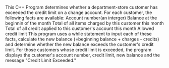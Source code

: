 This C++ Program determines whether a department-store customer has exceeded the credit limit on a change account. For each customer, the following facts are available:
Account number(an interger)
Balance at the beginnin of the month
Total of all items charged by this customer this month
Total of all credit applied to this customer's account this month
Allowed credit limit
This program uses a while statement to input each of these facts, calculate the new balance (=beginning balance + charges - credits)
and determine whether the new balance exceeds the customer's credit limit.
For those customers whose credit limit is exceeded, the program displays the customer's account number, credit limit, new balance and the message "Credit Limit Exceeded."
